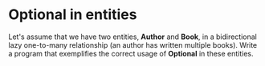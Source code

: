 # Optional in entities
Let's assume that we have two entities, **Author** and **Book**, in a bidirectional lazy one-to-many relationship (an author has written multiple books). Write a program that exemplifies the correct usage of **Optional** in these entities.